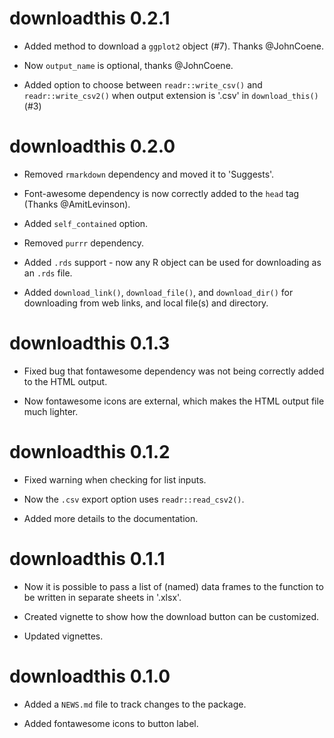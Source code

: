 # downloadthis 0.2.1

* Added method to download a `ggplot2` object (#7). Thanks @JohnCoene.

* Now `output_name` is optional, thanks @JohnCoene.

* Added option to choose between `readr::write_csv()` and `readr::write_csv2()`
  when output extension is '.csv' in `download_this()` (#3)

# downloadthis 0.2.0

* Removed `rmarkdown` dependency and moved it to 'Suggests'.

* Font-awesome dependency is now correctly added to the `head` tag (Thanks
  @AmitLevinson).

* Added `self_contained` option.

* Removed `purrr` dependency.

* Added `.rds` support - now any R object can be used for downloading as an
  `.rds` file.

* Added `download_link()`, `download_file()`, and `download_dir()` for
  downloading from web links, and local file(s) and directory.

# downloadthis 0.1.3

* Fixed bug that fontawesome dependency was not being correctly added to the
  HTML output.

* Now fontawesome icons are external, which makes the HTML output file much
  lighter.

# downloadthis 0.1.2

* Fixed warning when checking for list inputs.

* Now the `.csv` export option uses `readr::read_csv2()`.

* Added more details to the documentation.

# downloadthis 0.1.1

* Now it is possible to pass a list of (named) data frames to the function to be
  written in separate sheets in '.xlsx'.

* Created vignette to show how the download button can be customized.

* Updated vignettes.

# downloadthis 0.1.0

* Added a `NEWS.md` file to track changes to the package.

* Added fontawesome icons to button label.

